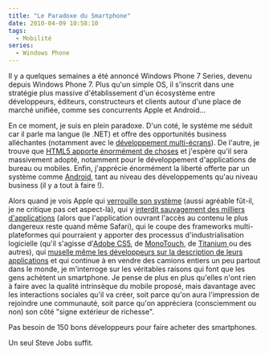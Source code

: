 ```yaml
---
title: "Le Paradoxe du Smartphone"
date: 2010-04-09 10:58:10
tags:
  - Mobilité
series:
  - Windows Phone
---
```


Il y a quelques semaines a été annoncé Windows Phone 7 Series, devenu depuis Windows Phone 7\. Plus qu'un simple OS, il s'inscrit dans une stratégie plus massive d'établissement d'un écosystème entre développeurs, éditeurs, constructeurs et clients autour d'une place de marché unifiée, comme ses concurrents Apple et Android…

<!-- more -->

En ce moment, je suis en plein paradoxe. D'un coté, le système me séduit car il parle ma langue (le .NET) et offre des opportunités business alléchantes (notamment avec le [développement multi-écrans](http://www.itespresso.fr/mix10-microsoft-cherche-a-imposer-sa-strategie-multi-ecrans-34197.html)). De l'autre, je trouve que [HTML5 apporte énormément de choses](http://www.01net.com/editorial/514961/comment-html-5-va-changer-le-web/) et j'espère qu'il sera massivement adopté, notamment pour le développement d'applications de bureau ou mobiles. Enfin, j'apprécie énormément la liberté offerte par un système comme [Android](http://www.linformaticien.com/actualites/newsid496/8069/android-progresse-fort.aspx), tant au niveau des développements qu'au niveau business (il y a tout à faire&nbsp;!).

Alors quand je vois Apple qui [verrouille son système](http://www.generation-nt.com/eff-contrat-developpeurs-apple-app-store-applications-actualite-977361.html) (aussi agréable fût-il, je ne critique pas cet aspect-là), qui y [interdit sauvagement des milliers d'applications](http://www.zone-numerique.com/news-6814-5000-applications-coquines-interdites-d-appstore.html) (alors que l'application ouvrant l'accès au contenu le plus dangereux reste quand même Safari), qui le coupe des frameworks multi-plateformes qui pourraient y apporter des processus d'industrialisation logicielle (qu'il s'agisse d'[Adobe CS5](http://www.macg.co/2010/04/app-store-flash-pri%C3%A9-de-rester-%C3%A0-l%C3%A9cart-37087), de [MonoTouch](http://blog.madd0.com/2010/04/09/Plus-de-C-sur-lrsquoiPhone-/), de [Titanium ](http://www.appcelerator.com/)ou des autres), qui [muselle même les développeurs sur la description de leurs applications](http://www.numerama.com/magazine/15018-apple-interdit-aux-developpeurs-d-evoquer-leurs-versions-android-sur-l-app-store.html) et qui continue à en vendre des camions entiers un peu partout dans le monde, je m'interroge sur les véritables raisons qui font que les gens achètent un smartphone. Je pense de plus en plus qu'elles n'ont rien à faire avec la qualité intrinsèque du mobile proposé, mais davantage avec les interactions sociales qu'il va créer, soit parce qu'on aura l'impression de rejoindre une communauté, soit parce qu'on appréciera (consciemment ou non) son côté "signe extérieur de richesse".

Pas besoin de 150 bons développeurs pour faire acheter des smartphones.

Un seul Steve Jobs suffit.
